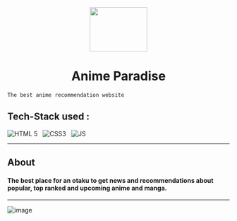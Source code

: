 <div align="center">
  
  <img src="https://user-images.githubusercontent.com/85413348/149176299-4f8712c1-5a68-44bc-8d07-8330f2d3ead4.png" height = "100" width="130" align="center">
  
# Anime Paradise
  
 </div>
 
    The best anime recommendation website

## Tech-Stack used :
  ![HTML 5](https://img.shields.io/badge/HTML5-E34F26?style=for-the-badge&logo=html5&logoColor=white)
  &nbsp;
  ![CSS3](https://img.shields.io/badge/CSS3-1572B6?style=for-the-badge&logo=css3&logoColor=white)
  &nbsp;
  ![JS](https://img.shields.io/badge/JavaScript-323330?style=for-the-badge&logo=javascript&logoColor=F7DF1E)
  
  ---
  ## About
 
  #### The best place for an otaku to get news and recommendations about popular, top ranked and upcoming anime and manga.
  ---
  ![image](https://user-images.githubusercontent.com/85413348/149177423-6b4304d8-5b77-4f02-a94b-9b7edcd6d619.png)
